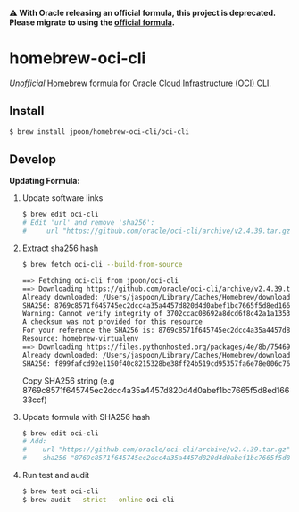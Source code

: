 **:warning: With Oracle releasing an official formula, this project is deprecated. Please migrate to using the [official formula](https://formulae.brew.sh/formula/oci-cli).**


# homebrew-oci-cli

*Unofficial* [Homebrew](https://brew.sh/) formula for [Oracle Cloud Infrastructure (OCI) CLI](https://github.com/oracle/oci-cli).

## Install

```bash
$ brew install jpoon/homebrew-oci-cli/oci-cli
```

## Develop

**Updating Formula:**

1. Update software links

    ```bash
    $ brew edit oci-cli
    # Edit 'url' and remove 'sha256':
    #     url "https://github.com/oracle/oci-cli/archive/v2.4.39.tar.gz"
    ```

2. Extract sha256 hash

    ```bash
    $ brew fetch oci-cli --build-from-source

    ==> Fetching oci-cli from jpoon/oci-cli
    ==> Downloading https://github.com/oracle/oci-cli/archive/v2.4.39.tar.gz
    Already downloaded: /Users/jaspoon/Library/Caches/Homebrew/downloads/3702ccac08692a8dcd6f8c42a1a135319cf5657c6f100e6155c38fc5e364afb6--oci-cli-2.4.39.tar.gz
    SHA256: 8769c8571f645745ec2dcc4a35a4457d820d4d0abef1bc7665f5d8ed16633ccf
    Warning: Cannot verify integrity of 3702ccac08692a8dcd6f8c42a1a135319cf5657c6f100e6155c38fc5e364afb6--oci-cli-2.4.39.tar.gz
    A checksum was not provided for this resource
    For your reference the SHA256 is: 8769c8571f645745ec2dcc4a35a4457d820d4d0abef1bc7665f5d8ed16633ccf
    Resource: homebrew-virtualenv
    ==> Downloading https://files.pythonhosted.org/packages/4e/8b/75469c270ac544265f0020aa7c4ea925c5284b23e445cf3aa8b99f662690/virtualenv-16.1.0.tar.gz
    Already downloaded: /Users/jaspoon/Library/Caches/Homebrew/downloads/bda8bcde19a275fd9c84a7ec957593976e90dfd0e461a87f5698f1d2286c0197--virtualenv-16.1.0.tar.gz
    SHA256: f899fafcd92e1150f40c8215328be38ff24b519cd95357fa6e78e006c7638208
    ```

    Copy SHA256 string (e.g 8769c8571f645745ec2dcc4a35a4457d820d4d0abef1bc7665f5d8ed16633ccf)

3. Update formula with SHA256 hash

    ```bash
    $ brew edit oci-cli
    # Add:
    #    url "https://github.com/oracle/oci-cli/archive/v2.4.39.tar.gz"
    #    sha256 "8769c8571f645745ec2dcc4a35a4457d820d4d0abef1bc7665f5d8ed16633ccf"
    ```

4. Run test and audit

    ```bash
    $ brew test oci-cli
    $ brew audit --strict --online oci-cli
    ```
